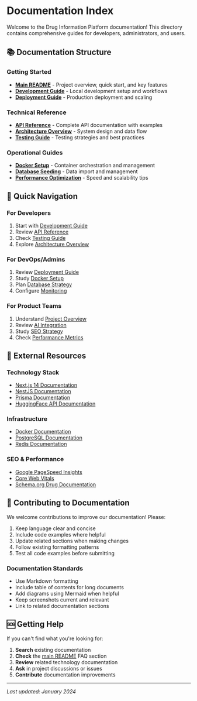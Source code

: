 # Documentation Index

Welcome to the Drug Information Platform documentation! This directory contains comprehensive guides for developers, administrators, and users.

## 📚 Documentation Structure

### Getting Started
- [**Main README**](../README.md) - Project overview, quick start, and key features
- [**Development Guide**](./DEVELOPMENT.md) - Local development setup and workflows
- [**Deployment Guide**](./DEPLOYMENT.md) - Production deployment and scaling

### Technical Reference
- [**API Reference**](./API.md) - Complete API documentation with examples
- [**Architecture Overview**](../README.md#-architecture-overview) - System design and data flow
- [**Testing Guide**](./TESTING.md) - Testing strategies and best practices

### Operational Guides
- [**Docker Setup**](../DOCKER.md) - Container orchestration and management  
- [**Database Seeding**](../SEEDING.md) - Data import and management
- [**Performance Optimization**](./PERFORMANCE.md) - Speed and scalability tips

## 🎯 Quick Navigation

### For Developers
1. Start with [Development Guide](./DEVELOPMENT.md)
2. Review [API Reference](./API.md) 
3. Check [Testing Guide](./TESTING.md)
4. Explore [Architecture Overview](../README.md#-architecture-overview)

### For DevOps/Admins
1. Review [Deployment Guide](./DEPLOYMENT.md)
2. Study [Docker Setup](../DOCKER.md)
3. Plan [Database Strategy](../SEEDING.md)
4. Configure [Monitoring](./DEPLOYMENT.md#monitoring--alerting)

### For Product Teams
1. Understand [Project Overview](../README.md#-drug-information-platform)
2. Review [AI Integration](../README.md#-ai-integration-rationale)
3. Study [SEO Strategy](../README.md#-seo-optimization-strategies)
4. Check [Performance Metrics](../README.md#-performance-metrics-achieved)

## 🔗 External Resources

### Technology Stack
- [Next.js 14 Documentation](https://nextjs.org/docs)
- [NestJS Documentation](https://docs.nestjs.com/)
- [Prisma Documentation](https://www.prisma.io/docs)
- [HuggingFace API Documentation](https://huggingface.co/docs/api-inference/index)

### Infrastructure
- [Docker Documentation](https://docs.docker.com/)
- [PostgreSQL Documentation](https://www.postgresql.org/docs/)
- [Redis Documentation](https://redis.io/documentation)

### SEO & Performance
- [Google PageSpeed Insights](https://pagespeed.web.dev/)
- [Core Web Vitals](https://web.dev/vitals/)
- [Schema.org Drug Documentation](https://schema.org/Drug)

## 📝 Contributing to Documentation

We welcome contributions to improve our documentation! Please:

1. Keep language clear and concise
2. Include code examples where helpful
3. Update related sections when making changes
4. Follow existing formatting patterns
5. Test all code examples before submitting

### Documentation Standards
- Use Markdown formatting
- Include table of contents for long documents
- Add diagrams using Mermaid when helpful
- Keep screenshots current and relevant
- Link to related documentation sections

## 🆘 Getting Help

If you can't find what you're looking for:

1. **Search** existing documentation
2. **Check** the [main README](../README.md) FAQ section
3. **Review** related technology documentation
4. **Ask** in project discussions or issues
5. **Contribute** documentation improvements

---

*Last updated: January 2024*